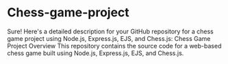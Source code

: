 # Chess-game-project
 Sure! Here's a detailed description for your GitHub repository for a chess game project using Node.js, Express.js, EJS, and Chess.js:  Chess Game Project Overview This repository contains the source code for a web-based chess game built using Node.js, Express.js, EJS, and Chess.js.
